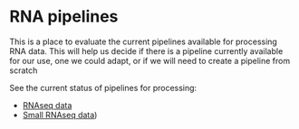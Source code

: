 # RNA pipelines

This is a place to evaluate the current pipelines available for processing RNA data. This will help us decide if there is a pipeline currently available for our use, one we could adapt, or if we will need to create a pipeline from scratch

See the current status of pipelines for processing:

- [RNAseq data](RNAseq_pipelines_current_status.md)
- [Small RNAseq data](small_RNAseq_pipelines_current_status.md))
